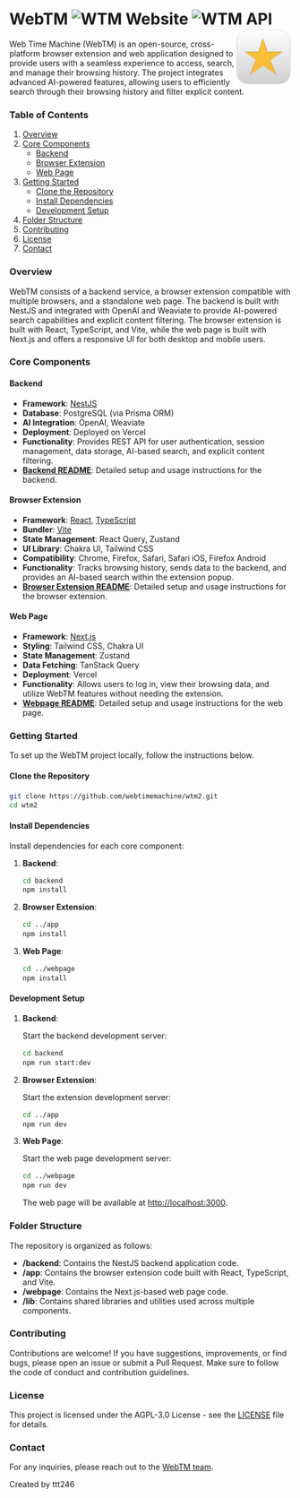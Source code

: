 # WebTM ![WTM  Website](https://cronitor.io/badges/CbeIhd/production/7FN5-J8hdv7hTI7zSN0Yyc6TBw0.svg) ![WTM  API](https://cronitor.io/badges/DOrpsj/production/0PbZKWShlq8iS_6_sPowwKHxKVI.svg)<img align="right" width="100" height="100" src="./app/public/app-icon.png">

Web Time Machine (WebTM) is an open-source, cross-platform browser extension and web application designed to provide users with a seamless experience to access, search, and manage their browsing history. The project integrates advanced AI-powered features, allowing users to efficiently search through their browsing history and filter explicit content.

### Table of Contents

1. [Overview](#overview)
2. [Core Components](#core-components)
   - [Backend](#backend)
   - [Browser Extension](#browser-extension)
   - [Web Page](#web-page)
3. [Getting Started](#getting-started)
   - [Clone the Repository](#clone-the-repository)
   - [Install Dependencies](#install-dependencies)
   - [Development Setup](#development-setup)
4. [Folder Structure](#folder-structure)
5. [Contributing](#contributing)
6. [License](#license)
7. [Contact](#contact)

### Overview

WebTM consists of a backend service, a browser extension compatible with multiple browsers, and a standalone web page. The backend is built with NestJS and integrated with OpenAI and Weaviate to provide AI-powered search capabilities and explicit content filtering. The browser extension is built with React, TypeScript, and Vite, while the web page is built with Next.js and offers a responsive UI for both desktop and mobile users.

### Core Components

#### Backend

- **Framework**: [NestJS](https://nestjs.com/)
- **Database**: PostgreSQL (via Prisma ORM)
- **AI Integration**: OpenAI, Weaviate
- **Deployment**: Deployed on Vercel
- **Functionality**: Provides REST API for user authentication, session management, data storage, AI-based search, and explicit content filtering.
- **[Backend README](backend/README.md)**: Detailed setup and usage instructions for the backend.

#### Browser Extension

- **Framework**: [React](https://reactjs.org/), [TypeScript](https://www.typescriptlang.org/)
- **Bundler**: [Vite](https://vitejs.dev/)
- **State Management**: React Query, Zustand
- **UI Library**: Chakra UI, Tailwind CSS
- **Compatibility**: Chrome, Firefox, Safari, Safari iOS, Firefox Android
- **Functionality**: Tracks browsing history, sends data to the backend, and provides an AI-based search within the extension popup.
- **[Browser Extension README](app/README.md)**: Detailed setup and usage instructions for the browser extension.

#### Web Page

- **Framework**: [Next.js](https://nextjs.org/)
- **Styling**: Tailwind CSS, Chakra UI
- **State Management**: Zustand
- **Data Fetching**: TanStack Query
- **Deployment**: Vercel
- **Functionality**: Allows users to log in, view their browsing data, and utilize WebTM features without needing the extension.
- **[Webpage README](webpage/README.md)**: Detailed setup and usage instructions for the web page.

### Getting Started

To set up the WebTM project locally, follow the instructions below.

#### Clone the Repository

```bash
git clone https://github.com/webtimemachine/wtm2.git
cd wtm2
```

#### Install Dependencies

Install dependencies for each core component:

1. **Backend**:

   ```bash
   cd backend
   npm install
   ```

2. **Browser Extension**:

   ```bash
   cd ../app
   npm install
   ```

3. **Web Page**:

   ```bash
   cd ../webpage
   npm install
   ```

#### Development Setup

1. **Backend**:

   Start the backend development server:

   ```bash
   cd backend
   npm run start:dev
   ```

2. **Browser Extension**:

   Start the extension development server:

   ```bash
   cd ../app
   npm run dev
   ```

3. **Web Page**:

   Start the web page development server:

   ```bash
   cd ../webpage
   npm run dev
   ```

   The web page will be available at [http://localhost:3000](http://localhost:3000).

### Folder Structure

The repository is organized as follows:

- **/backend**: Contains the NestJS backend application code.
- **/app**: Contains the browser extension code built with React, TypeScript, and Vite.
- **/webpage**: Contains the Next.js-based web page code.
- **/lib**: Contains shared libraries and utilities used across multiple components.

### Contributing

Contributions are welcome! If you have suggestions, improvements, or find bugs, please open an issue or submit a Pull Request. Make sure to follow the code of conduct and contribution guidelines.

### License

This project is licensed under the AGPL-3.0 License - see the [LICENSE](LICENSE) file for details.

### Contact

For any inquiries, please reach out to the [WebTM team](https://www.webtm.io).

Created by ttt246
